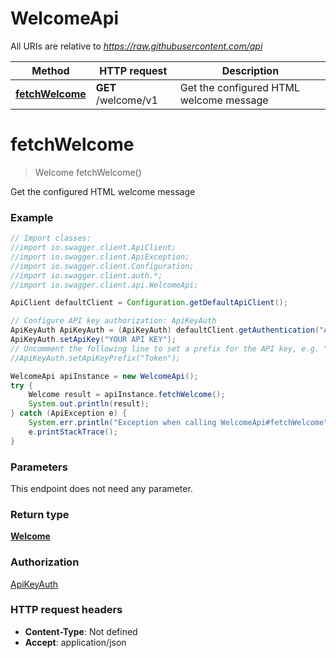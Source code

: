 # WelcomeApi

All URIs are relative to *https://raw.githubusercontent.com/api*

Method | HTTP request | Description
------------- | ------------- | -------------
[**fetchWelcome**](WelcomeApi.md#fetchWelcome) | **GET** /welcome/v1 | Get the configured HTML welcome message

<a name="fetchWelcome"></a>
# **fetchWelcome**
> Welcome fetchWelcome()

Get the configured HTML welcome message

### Example
```java
// Import classes:
//import io.swagger.client.ApiClient;
//import io.swagger.client.ApiException;
//import io.swagger.client.Configuration;
//import io.swagger.client.auth.*;
//import io.swagger.client.api.WelcomeApi;

ApiClient defaultClient = Configuration.getDefaultApiClient();

// Configure API key authorization: ApiKeyAuth
ApiKeyAuth ApiKeyAuth = (ApiKeyAuth) defaultClient.getAuthentication("ApiKeyAuth");
ApiKeyAuth.setApiKey("YOUR API KEY");
// Uncomment the following line to set a prefix for the API key, e.g. "Token" (defaults to null)
//ApiKeyAuth.setApiKeyPrefix("Token");

WelcomeApi apiInstance = new WelcomeApi();
try {
    Welcome result = apiInstance.fetchWelcome();
    System.out.println(result);
} catch (ApiException e) {
    System.err.println("Exception when calling WelcomeApi#fetchWelcome");
    e.printStackTrace();
}
```

### Parameters
This endpoint does not need any parameter.

### Return type

[**Welcome**](Welcome.md)

### Authorization

[ApiKeyAuth](../README.md#ApiKeyAuth)

### HTTP request headers

 - **Content-Type**: Not defined
 - **Accept**: application/json

